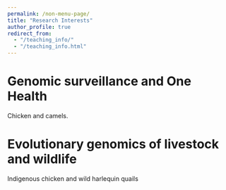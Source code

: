```yaml
---
permalink: /non-menu-page/
title: "Research Interests"
author_profile: true
redirect_from: 
  - "/teaching_info/"
  - "/teaching_info.html"
---
```


Genomic surveillance and One Health
======
Chicken and camels.


Evolutionary genomics of livestock and wildlife
======

Indigenous chicken and wild harlequin quails

